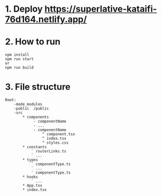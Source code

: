 # 1. Deploy https://superlative-kataifi-76d164.netlify.app/

# 2. How to run
    npm install
    npm run start
    or
    npm run build
# 3. File structure
    Root:
        -mode_modules
        -public  /public
        -src 
            * components
                 - componentName
                 - ...
                 - componentName
                     ^ component.tsx
                     ^ index.tsx
                     ^ styles.css
            * constants
                ` routerLinks.ts
                ` ...
            * types
                ` componentType.ts
                ` ...
                ` componentType.ts
            * hooks
                ` ...
            * App.tsx
            * index.tsx

                
